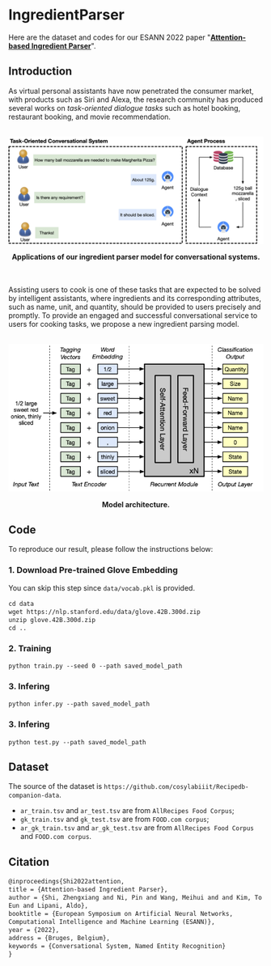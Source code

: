 # IngredientParser
Here are the dataset and codes for our ESANN 2022 paper "[**Attention-based Ingredient Parser**]()". 

## Introduction
As virtual personal assistants have now penetrated the consumer market, with products such as Siri and Alexa, the research community has produced several works on *task-oriented dialogue tasks* such as hotel booking, restaurant booking, and movie recommendation.
<br/><br/> 
<p align="center">
    <img src="asset/Example.png" width="650">
</p>
<p align="center">
    <b>Applications of our ingredient parser model for conversational systems. </b>
</p>
<br/><br/> 
Assisting users to cook is one of these tasks that are expected to be solved by intelligent assistants, where ingredients and its corresponding attributes, such as name, unit, and quantity, should be provided to users precisely and promptly. To provide an engaged and successful conversational service to users for cooking tasks, we propose a new ingredient parsing model.
<br/><br/> 
<p align="center">
    <img src="asset/model.png" width="650">
</p>
<p align="center">
    <b>Model architecture.</b>
</p>


## Code
To reproduce our result, please follow the instructions below:
### 1. Download Pre-trained Glove Embedding
You can skip this step since `data/vocab.pkl` is provided.
```
cd data
wget https://nlp.stanford.edu/data/glove.42B.300d.zip
unzip glove.42B.300d.zip
cd ..
```

### 2. Training
```
python train.py --seed 0 --path saved_model_path
```

### 3. Infering
```
python infer.py --path saved_model_path
```

### 3. Infering
```
python test.py --path saved_model_path
```

## Dataset
The source of the dataset is `https://github.com/cosylabiiit/Recipedb-companion-data`.
- `ar_train.tsv` and `ar_test.tsv` are from `AllRecipes Food Corpus`;
- `gk_train.tsv` and `gk_test.tsv` are from `FOOD.com corpus`;
- `ar_gk_train.tsv` and `ar_gk_test.tsv` are from `AllRecipes Food Corpus` and `FOOD.com corpus`.


## Citation
```
@inproceedings{Shi2022attention,
title = {Attention-based Ingredient Parser},
author = {Shi, Zhengxiang and Ni, Pin and Wang, Meihui and and Kim, To Eun and Lipani, Aldo},
booktitle = {European Symposium on Artificial Neural Networks, Computational Intelligence and Machine Learning (ESANN)},
year = {2022},
address = {Bruges, Belgium},
keywords = {Conversational System, Named Entity Recognition}
}
